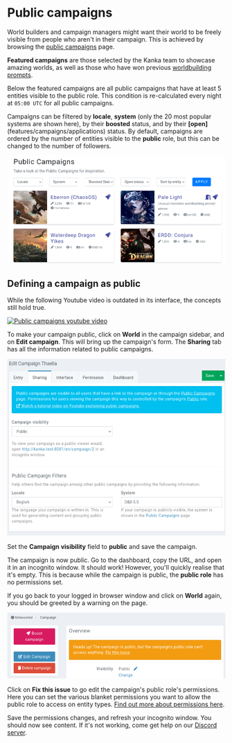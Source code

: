 # Public campaigns

World builders and campaign managers might want their world to be freely visible from people who aren't in their campaign. This is achieved by browsing the [public campaigns](https://kanka.io/en-US/public-campaigns) page.

**Featured campaigns** are those selected by the Kanka team to showcase amazing worlds, as well as those who have won previous [worldbuilding prompts](https://kanka.io/en-US/community-events).


Below the featured campaigns are all public campaigns that have at least 5 entities visible to the public role. This condition is re-calculated every night at `05:00 UTC` for all public campaigns.

Campaigns can be filtered by **locale**, **system** (only the 20 most popular systems are shown here), by their **boosted** status, and by their **[open]**(features/campaigns/applications) status. By default, campaigns are ordered by the number of entities visible to the **public** role, but this can be changed to the number of followers.


![List of public campaigns](img/public-campaigns.png)


## Defining a campaign as public

While the following Youtube video is outdated in its interface, the concepts still hold true.

[![Public campaigns youtube video](https://img.youtube.com/vi/VpY_D2PAguM/0.jpg)](https://youtu.be/VpY_D2PAguM)


To make your campaign public, click on **World** in the campaign sidebar, and on **Edit campaign**. This will bring up the campaign's form. The **Sharing** tab has all the information related to public campaigns.

![Making a campaign public](img/public-campaign.png)

Set the **Campaign visibility** field to **public** and save the campaign.

The campaign is now public. Go to the dashboard, copy the URL, and open it in an incognito window. It should work! However, you'll quickly realise that it's empty. This is because while the campaign is public, the **public role** has no permissions set.

If you go back to your logged in browser window and click on **World** again, you should be greeted by a warning on the page.

![Missing permissions for the campaign's public role](img/public-warning.png)

Click on **Fix this issue** to go edit the campaign's public role's permissions. Here you can set the various blanket permissions you want to allow the public role to access on entity types. [Find out more about permissions here](features/permissions).

Save the permissions changes, and refresh your incognito window. You should now see content. If it's not working, come get help on our [Discord server](https://kanka.io/go/discord).